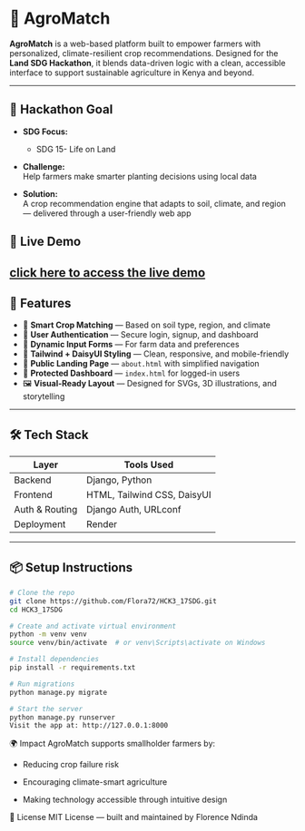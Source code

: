 # 🌾 AgroMatch 

**AgroMatch** is a web-based platform built to empower farmers with personalized, climate-resilient crop recommendations. Designed for the **Land SDG Hackathon**, it blends data-driven logic with a clean, accessible interface to support sustainable agriculture in Kenya and beyond.

---

## 🎯 Hackathon Goal

- **SDG Focus:**  
  - SDG 15- Life on Land  
    

- **Challenge:**  
  Help farmers make smarter planting decisions using local data

- **Solution:**  
  A crop recommendation engine that adapts to soil, climate, and region — delivered through a user-friendly web app

## 🚀 Live Demo

[click here to access the live demo](https://agromatch-iyw0.onrender.com/)
---

## 🚀 Features

- 🧠 **Smart Crop Matching** — Based on soil type, region, and climate  
- 👤 **User Authentication** — Secure login, signup, and dashboard  
- 📄 **Dynamic Input Forms** — For farm data and preferences  
- 🎨 **Tailwind + DaisyUI Styling** — Clean, responsive, and mobile-friendly  
- 🧭 **Public Landing Page** — `about.html` with simplified navigation  
- 🔐 **Protected Dashboard** — `index.html` for logged-in users  
- 🖼️ **Visual-Ready Layout** — Designed for SVGs, 3D illustrations, and storytelling  

---

## 🛠 Tech Stack

| Layer         | Tools Used              |
|--------------|--------------------------|
| Backend       | Django, Python           |
| Frontend      | HTML, Tailwind CSS, DaisyUI |
| Auth & Routing| Django Auth, URLconf     |
| Deployment    | Render |

---

## 📦 Setup Instructions

```bash
# Clone the repo
git clone https://github.com/Flora72/HCK3_17SDG.git
cd HCK3_17SDG

# Create and activate virtual environment
python -m venv venv
source venv/bin/activate  # or venv\Scripts\activate on Windows

# Install dependencies
pip install -r requirements.txt

# Run migrations
python manage.py migrate

# Start the server
python manage.py runserver
Visit the app at: http://127.0.0.1:8000 
```

🌍 Impact
AgroMatch supports smallholder farmers by:

- Reducing crop failure risk

- Encouraging climate-smart agriculture

- Making technology accessible through intuitive design



📜 License
MIT License — built and maintained by Florence Ndinda
